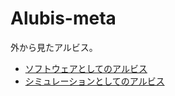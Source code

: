 # Alubis-meta
外から見たアルビス。

* [ソフトウェアとしてのアルビス](./AlubisAsSoftware.md)
* [シミュレーションとしてのアルビス](./AlubisAsSimulation.md)
